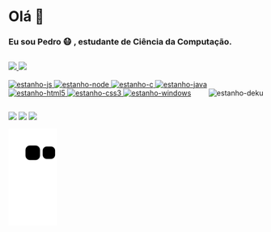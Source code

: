 # Olá 👋

### Eu sou Pedro :mask: , estudante de Ciência da Computação.

##

<div>
  <a href="https://github.com/rafaballerini">
  <img height="180em" src="https://github-readme-stats.vercel.app/api?username=estanho&show_icons=true&theme=merko&include_all_commits=true&count_private=true"/>
  <img height="180em" src="https://github-readme-stats.vercel.app/api/top-langs/?username=estanho&layout=compact&langs_count=7&theme=merko"/>
</div>
<div style="display: inline_block"><br>
  <img alt="estanho-js" src="https://img.shields.io/badge/JavaScript-43853D?style=for-the-badge&logo=javascript&logoColor=white">
  <img alt="estanho-node" src="https://img.shields.io/badge/Node.js-43853D?style=for-the-badge&logo=node.js&logoColor=white">
  <img alt="estanho-c" src="https://img.shields.io/badge/C-43853D?style=for-the-badge&logo=c&logoColor=white">
  <img alt="estanho-java" src="https://img.shields.io/badge/Java-43853D?style=for-the-badge&logo=java&logoColor=white">
  <img alt="estanho-html5" src="https://img.shields.io/badge/HTML5-43853D?style=for-the-badge&logo=html5&logoColor=white">
  <img alt="estanho-css3" src="https://img.shields.io/badge/CSS3-43853D?style=for-the-badge&logo=css3&logoColor=white">
  <img alt="estanho-windows" src="https://img.shields.io/badge/Windows-43853D?style=for-the-badge&logo=windows&logoColor=white">
  <img align="right" alt="estanho-deku" src="https://cdn.discordapp.com/attachments/551507327652462602/884178526100660254/oie_52248571Weesjn0.gif">
</div>
  
  ##
 
<div> 
  <!--
	<a href="https://www.youtube.com/channel/UC_-uuuZbY0AAt9CViNzvc-Q" target="_blank"><img src="https://img.shields.io/badge/YouTube-FF0000?style=for-the-badge&logo=youtube&logoColor=white" target="_blank"></a>
	<a href="https://instagram.com/rafaballerini" target="_blank"><img src="https://img.shields.io/badge/-Instagram-%23E4405F?style=for-the-badge&logo=instagram&logoColor=white" target="_blank"></a>
	<a href="https://discord.gg/pDbY76q8Qf" target="_blank"><img src="https://img.shields.io/badge/Discord-7289DA?style=for-the-badge&logo=discord&logoColor=white" target="_blank"></a> 
  -->
 	<a href="https://www.twitch.tv/estanhoeu" target="_blank"><img src="https://img.shields.io/badge/Twitch-9146FF?style=for-the-badge&logo=twitch&logoColor=white" target="_blank"></a>
  <a href = "mailto:pedroh.rosag@gmail.com"><img src="https://img.shields.io/badge/Gmail-D14836?style=for-the-badge&logo=gmail&logoColor=white" target="_blank"></a>
  <a href="https://www.linkedin.com/in/pedrohrosag/" target="_blank"><img src="https://img.shields.io/badge/-LinkedIn-%230077B5?style=for-the-badge&logo=linkedin&logoColor=white" target="_blank"></a>
 
  ![Snake animation](https://github.com/estanho/estanho/blob/output/github-contribution-grid-snake.svg)
 
</div>
